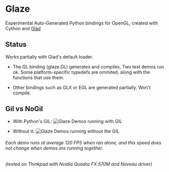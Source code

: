 # Glaze
Experimental Auto-Generated Python bindings for OpenGL, created with
Cython and [Glad](https://pypi.python.org/pypi/glad)

## Status
Works partially with Glad's default loader.

* The GL binding (glaze.GL) generates and compiles, Two test demos run ok.
Some platform-specific typedefs are ommited, along with the 
functions that use them.

* Other bindings such as GLX or EGL are generated partially.
Won't compile.

## Gil vs NoGil

* With Python's GIL:
![Glaze Demos running with GIL](http://i.imgur.com/yPJBkSH.png?1)

* Without it:
![Glaze Demos running without the GIL](http://i.imgur.com/vVBDAqj.png?1)

###### Each demo runs at average 120 FPS when ran alone, and this speed does not change when demos are running together.

###### (tested on Thinkpad with Nvidia Quadro FX 570M and Noveau driver)